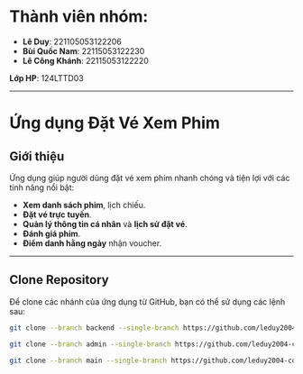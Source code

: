 # Thành viên nhóm:
- **Lê Duy**: 221105053122206
- **Bùi Quốc Nam**: 22115053122230
- **Lê Công Khánh**: 22115053122220

**Lớp HP**: 124LTTD03

---

# Ứng dụng Đặt Vé Xem Phim

## Giới thiệu
Ứng dụng giúp người dùng đặt vé xem phim nhanh chóng và tiện lợi với các tính năng nổi bật:
- **Xem danh sách phim**, lịch chiếu.
- **Đặt vé trực tuyến**.
- **Quản lý thông tin cá nhân** và **lịch sử đặt vé**.
- **Đánh giá phim**.
- **Điểm danh hằng ngày** nhận voucher.

---

## Clone Repository

Để clone các nhánh của ứng dụng từ GitHub, bạn có thể sử dụng các lệnh sau:

```bash
git clone --branch backend --single-branch https://github.com/leduy2004-coder/AppMovieDNK.git

git clone --branch admin --single-branch https://github.com/leduy2004-coder/AppMovieDNK.git

git clone --branch main --single-branch https://github.com/leduy2004-coder/AppMovieDNK.git
